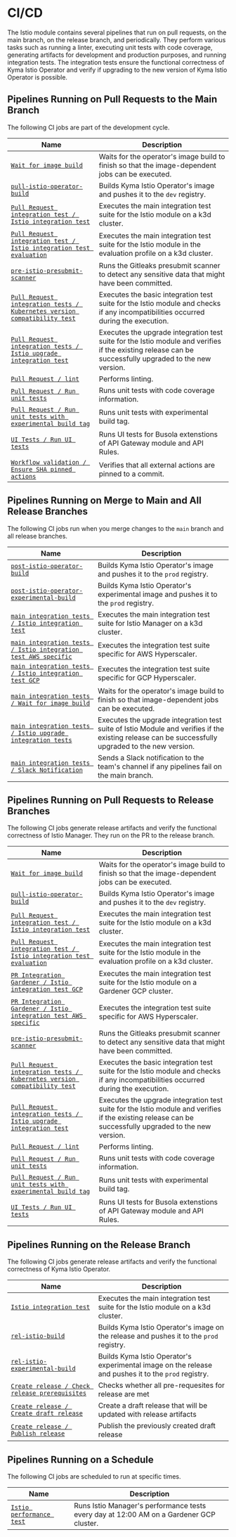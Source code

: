 # CI/CD
The Istio module contains several pipelines that run on pull requests, on the main branch, on the release branch, and periodically. They perform various tasks such as running a linter, executing unit tests with code coverage, generating artifacts for development and production purposes, and running integration tests. The integration tests ensure the functional correctness of Kyma Istio Operator and verify if upgrading to the new version of Kyma Istio Operator is possible.

## Pipelines Running on Pull Requests to the Main Branch

The following CI jobs are part of the development cycle.

| Name                                                                                                                                                                                                        | Description                                                                                                                                            |
|-------------------------------------------------------------------------------------------------------------------------------------------------------------------------------------------------------------|--------------------------------------------------------------------------------------------------------------------------------------------------------|
| [`Wait for image build`](https://github.com/kyma-project/istio/blob/fd34803dd516c3b614fda4f5b9d9a4c8b46372bb/.github/workflows/pull-integration.yaml#L23)                                                   | Waits for the operator's image build to finish so that the image-dependent jobs can be executed.                                                       |
| [`pull-istio-operator-build`](https://github.com/kyma-project/test-infra/blob/578e4bb754b1bf12e1964cb96436bd25b7c21996/prow/jobs/kyma-project/istio/istio-manager.yaml#L6)                                 | Builds Kyma Istio Operator's image and pushes it to the `dev` registry.                                                                                |
| [`Pull Request integration test / Istio integration test`](https://github.com/kyma-project/istio/blob/fd34803dd516c3b614fda4f5b9d9a4c8b46372bb/.github/workflows/pull-integration.yaml#L59)                                 | Executes the main integration test suite for the Istio module on a k3d cluster.                                                                        |
| [`Pull Request integration test / Istio integration test evaluation`](https://github.com/kyma-project/istio/blob/fd34803dd516c3b614fda4f5b9d9a4c8b46372bb/.github/workflows/pull-integration.yaml#L75)                     | Executes the main integration test suite for the Istio module in the evaluation profile on a k3d cluster.                                              |
| [`pre-istio-presubmit-scanner`](https://github.com/kyma-project/test-infra/blob/578e4bb754b1bf12e1964cb96436bd25b7c21996/prow/jobs/kyma-project/test-infra/presubmit-scanner.yaml#L354)                     | Runs the Gitleaks presubmit scanner to detect any sensitive data that might have been committed.                                                       |
| [`Pull Request integration tests / Kubernetes version compatibility test`](https://github.com/kyma-project/istio/blob/fd34803dd516c3b614fda4f5b9d9a4c8b46372bb/.github/workflows/pull-integration.yaml#L34) | Executes the basic integration test suite for the Istio module and checks if any incompatibilities occurred during the execution.                      |
| [`Pull Request integration tests / Istio upgrade integration test`](https://github.com/kyma-project/istio/blob/fd34803dd516c3b614fda4f5b9d9a4c8b46372bb/.github/workflows/pull-integration.yaml#L45)        | Executes the upgrade integration test suite for the Istio module and verifies if the existing release can be successfully upgraded to the new version. |
| [`Pull Request / lint`](https://github.com/kyma-project/istio/blob/fd34803dd516c3b614fda4f5b9d9a4c8b46372bb/.github/workflows/pull-request.yaml#L24)                                                        | Performs linting.                                                                                                                                      |
| [`Pull Request / Run unit tests`](https://github.com/kyma-project/istio/blob/fd34803dd516c3b614fda4f5b9d9a4c8b46372bb/.github/workflows/pull-request.yaml#L40)                                              | Runs unit tests with code coverage information.                                                                                                        |
| [`Pull Request / Run unit tests with experimental build tag`](https://github.com/kyma-project/istio/blob/aa2db2546d26b754a9289199359c945eac91b739/.github/workflows/pull-request.yaml#L57)                                                                                                                                         | Runs unit tests with experimental build tag.                                                                                                           |
| [`UI Tests / Run UI tests`](https://github.com/kyma-project/istio/blob/d91645ab9c8935da03f82ed87623663cf2a621ad/.github/workflows/ui-tests.yaml#L22) | Runs UI tests for Busola extenstions of API Gateway module and API Rules. |
| [`Workflow validation / Ensure SHA pinned actions`](https://github.com/kyma-project/istio/blob/d91645ab9c8935da03f82ed87623663cf2a621ad/.github/workflows/verify-commit-pins.yaml#L15) | Verifies that all external actions are pinned to a commit. |

## Pipelines Running on Merge to Main and All Release Branches

The following CI jobs run when you merge changes to the `main` branch and all release branches.

| Name                                                                                                                                                                                              | Description                                                                                                                                       |
|---------------------------------------------------------------------------------------------------------------------------------------------------------------------------------------------------|---------------------------------------------------------------------------------------------------------------------------------------------------|
| [`post-istio-operator-build`](https://github.com/kyma-project/test-infra/blob/578e4bb754b1bf12e1964cb96436bd25b7c21996/prow/jobs/kyma-project/istio/istio-manager.yaml#L117)                      | Builds Kyma Istio Operator's image and pushes it to the `prod` registry.                                                                          |
| [`post-istio-operator-experimental-build`](https://github.com/kyma-project/test-infra/blob/ca3de673baede44bb1167fe54cc43ec7909fe69d/prow/jobs/kyma-project/istio/istio-manager.yaml#L174)        | Builds Kyma Istio Operator's experimental image and pushes it to the `prod` registry.                                                             |
| [`main integration tests / Istio integration test`](https://github.com/kyma-project/istio/blob/fd34803dd516c3b614fda4f5b9d9a4c8b46372bb/.github/workflows/main-integration.yaml#L46)              | Executes the main integration test suite for Istio Manager on a k3d cluster.                                                                      |
| [`main integration tests / Istio integration test AWS specific`](https://github.com/kyma-project/istio/blob/fd34803dd516c3b614fda4f5b9d9a4c8b46372bb/.github/workflows/main-integration.yaml#L92) | Executes the integration test suite specific for AWS Hyperscaler.                                                                                 |
| [`main integration tests / Istio integration test GCP`](https://github.com/kyma-project/istio/blob/fd34803dd516c3b614fda4f5b9d9a4c8b46372bb/.github/workflows/main-integration.yaml#L60)          | Executes the integration test suite specific for GCP Hyperscaler.                                                                                 |
| [`main integration tests / Wait for image build`](https://github.com/kyma-project/istio/blob/fd34803dd516c3b614fda4f5b9d9a4c8b46372bb/.github/workflows/main-integration.yaml#L22)                | Waits for the operator's image build to finish so that image-dependent jobs can be executed.                                                      |
| [`main integration tests / Istio upgrade integration tests`](https://github.com/kyma-project/istio/blob/fd34803dd516c3b614fda4f5b9d9a4c8b46372bb/.github/workflows/main-integration.yaml#L32)     | Executes the upgrade integration test suite of Istio Module and verifies if the existing release can be successfully upgraded to the new version. |
| [`main integration tests / Slack Notification`](https://github.com/kyma-project/istio/blob/fd34803dd516c3b614fda4f5b9d9a4c8b46372bb/.github/workflows/main-integration.yaml#L156)                 | Sends a Slack notification to the team's channel if any pipelines fail on the main branch.                                                        |

## Pipelines Running on Pull Requests to Release Branches

The following CI jobs generate release artifacts and verify the functional correctness of Istio Manager. They run on the PR to the release branch.

| Name                                                                                                                                                                                                        | Description                                                                                                                                            |
|-------------------------------------------------------------------------------------------------------------------------------------------------------------------------------------------------------------|--------------------------------------------------------------------------------------------------------------------------------------------------------|
| [`Wait for image build`](https://github.com/kyma-project/istio/blob/fd34803dd516c3b614fda4f5b9d9a4c8b46372bb/.github/workflows/pull-integration.yaml#L23)                                                   | Waits for the operator's image build to finish so that the image-dependent jobs can be executed.                                                       |
| [`pull-istio-operator-build`](https://github.com/kyma-project/test-infra/blob/578e4bb754b1bf12e1964cb96436bd25b7c21996/prow/jobs/kyma-project/istio/istio-manager.yaml#L6)                                  | Builds Kyma Istio Operator's image and pushes it to the `dev` registry.                                                                                |
| [`Pull Request integration test / Istio integration test`](https://github.com/kyma-project/istio/blob/fd34803dd516c3b614fda4f5b9d9a4c8b46372bb/.github/workflows/pull-integration.yaml#L59)                 | Executes the main integration test suite for the Istio module on a k3d cluster.                                                                        |
| [`Pull Request integration test / Istio integration test evaluation`](https://github.com/kyma-project/istio/blob/fd34803dd516c3b614fda4f5b9d9a4c8b46372bb/.github/workflows/pull-integration.yaml#L75)      | Executes the main integration test suite for the Istio module in the evaluation profile on a k3d cluster.                                              |
| [`PR Integration Gardener / Istio integration test GCP`](https://github.com/kyma-project/istio/blob/fd34803dd516c3b614fda4f5b9d9a4c8b46372bb/.github/workflows/pull-integration-gardener.yaml#L39)          | Executes the main integration test suite for the Istio module on a Gardener GCP cluster.                                                               |
| [`PR Integration Gardener / Istio integration test AWS specific`](https://github.com/kyma-project/istio/blob/fd34803dd516c3b614fda4f5b9d9a4c8b46372bb/.github/workflows/pull-integration-gardener.yaml#L73) | Executes the integration test suite specific for AWS Hyperscaler.                                                                                      |
| [`pre-istio-presubmit-scanner`](https://github.com/kyma-project/test-infra/blob/578e4bb754b1bf12e1964cb96436bd25b7c21996/prow/jobs/kyma-project/test-infra/presubmit-scanner.yaml#L354)                     | Runs the Gitleaks presubmit scanner to detect any sensitive data that might have been committed.                                                       |
| [`Pull Request integration tests / Kubernetes version compatibility test`](https://github.com/kyma-project/istio/blob/fd34803dd516c3b614fda4f5b9d9a4c8b46372bb/.github/workflows/pull-integration.yaml#L34) | Executes the basic integration test suite for the Istio module and checks if any incompatibilities occurred during the execution.                      |
| [`Pull Request integration tests / Istio upgrade integration test`](https://github.com/kyma-project/istio/blob/fd34803dd516c3b614fda4f5b9d9a4c8b46372bb/.github/workflows/pull-integration.yaml#L45)        | Executes the upgrade integration test suite for the Istio module and verifies if the existing release can be successfully upgraded to the new version. |
| [`Pull Request / lint`](https://github.com/kyma-project/istio/blob/fd34803dd516c3b614fda4f5b9d9a4c8b46372bb/.github/workflows/pull-request.yaml#L25)                                                        | Performs linting.                                                                                                                                      |
| [`Pull Request / Run unit tests`](https://github.com/kyma-project/istio/blob/fd34803dd516c3b614fda4f5b9d9a4c8b46372bb/.github/workflows/pull-request.yaml#L40)                                              | Runs unit tests with code coverage information.                                                                                                        |
| [`Pull Request / Run unit tests with experimental build tag`](https://github.com/kyma-project/istio/blob/aa2db2546d26b754a9289199359c945eac91b739/.github/workflows/pull-request.yaml#L57)                                                                                                                                          | Runs unit tests with experimental build tag.                                                                                                           |
| [`UI Tests / Run UI tests`](https://github.com/kyma-project/istio/blob/d91645ab9c8935da03f82ed87623663cf2a621ad/.github/workflows/ui-tests.yaml#L22)                                                        | Runs UI tests for Busola extenstions of API Gateway module and API Rules.                                                                              |

## Pipelines Running on the Release Branch

The following CI jobs generate release artifacts and verify the functional correctness of Kyma Istio Operator.

| Name                                                                                                                                                                            | Description                                                                                          |
|---------------------------------------------------------------------------------------------------------------------------------------------------------------------------------|------------------------------------------------------------------------------------------------------|
| [`Istio integration test`](https://github.com/kyma-project/istio/blob/fd34803dd516c3b614fda4f5b9d9a4c8b46372bb/.github/workflows/main-integration.yaml#L46)                     | Executes the main integration test suite for the Istio module on a k3d cluster.                      |
| [`rel-istio-build`](https://github.com/kyma-project/test-infra/blob/578e4bb754b1bf12e1964cb96436bd25b7c21996/prow/jobs/kyma-project/istio/istio-manager.yaml#L61)               | Builds Kyma Istio Operator's image on the release and pushes it to the `prod` registry.              |
| [`rel-istio-experimental-build`](https://github.com/kyma-project/test-infra/blob/ca3de673baede44bb1167fe54cc43ec7909fe69d/prow/jobs/kyma-project/istio/istio-manager.yaml#L117) | Builds Kyma Istio Operator's experimental image on the release and pushes it to the `prod` registry. |
| [`Create release / Check release prerequisites`](https://github.com/kyma-project/istio/blob/d91645ab9c8935da03f82ed87623663cf2a621ad/.github/workflows/create-release.yaml#L17) | Checks whether all pre-requesites for release are met                                                |
| [`Create release / Create draft release`](https://github.com/kyma-project/istio/blob/d91645ab9c8935da03f82ed87623663cf2a621ad/.github/workflows/create-release.yaml#L44)        | Create a draft release that will be updated with release artifacts                                   |
| [`Create release / Publish release`](https://github.com/kyma-project/istio/blob/d91645ab9c8935da03f82ed87623663cf2a621ad/.github/workflows/create-release.yaml#L76)             | Publish the previously created draft release                                                         |

## Pipelines Running on a Schedule

The following CI jobs are scheduled to run at specific times.

| Name                                                                                                                                                                                  | Description                                                                             |
|---------------------------------------------------------------------------------------------------------------------------------------------------------------------------------------|-----------------------------------------------------------------------------------------|
| [`Istio performance test`](https://github.com/kyma-project/istio/blob/fd34803dd516c3b614fda4f5b9d9a4c8b46372bb/.github/workflows/performance-test.yaml#L10) | Runs Istio Manager's performance tests every day at 12:00 AM on a Gardener GCP cluster. |
